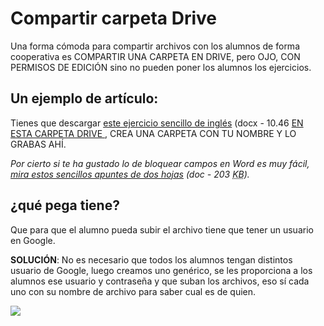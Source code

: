
# Compartir carpeta Drive

Una forma cómoda para compartir archivos con los alumnos de forma cooperativa es COMPARTIR UNA CARPETA EN DRIVE, pero OJO, CON PERMISOS DE EDICIÓN sino no pueden poner los alumnos los ejercicios.

## Un ejemplo de artículo:

Tienes que descargar [este ejercicio sencillo de inglés](EjercicioSimple.docx) (docx - 10.46 [EN ESTA CARPETA DRIVE ](https://drive.google.com/drive/folders/0B3FoIk-apny0VHc5SnVmOVdGSWs?usp=sharing), CREA UNA CARPETA CON TU NOMBRE Y LO GRABAS AHÍ.

*Por cierto si te ha gustado lo de bloquear campos en Word es muy fácil, [mira estos sencillos apuntes de dos hojas](bloqueoword.doc) (doc - 203 <abbr lang="en" title="KiloBytes">KB</abbr>).*

## ¿qué pega tiene?

Que para que el alumno pueda subir el archivo tiene que tener un usuario en Google.

**SOLUCIÓN**: No es necesario que todos los alumnos tengan distintos usuario de Google, luego creamos uno genérico, se les proporciona a los alumnos ese usuario y contraseña y que suban los archivos, eso sí cada uno con su nombre de archivo para saber cual es de quien.

![](http://blog.storagemadeeasy.com/wp-content/uploads/2015/10/Dollarphotoclub_73234788.jpg)



